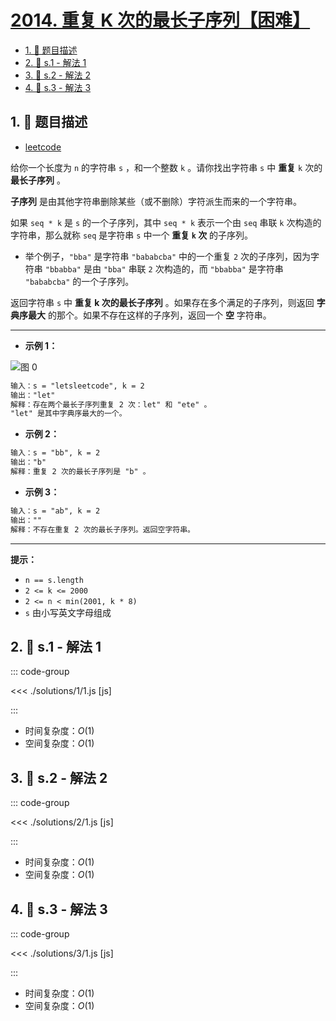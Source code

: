 # [2014. 重复 K 次的最长子序列【困难】](https://github.com/tnotesjs/TNotes.leetcode/tree/main/notes/2014.%20%E9%87%8D%E5%A4%8D%20K%20%E6%AC%A1%E7%9A%84%E6%9C%80%E9%95%BF%E5%AD%90%E5%BA%8F%E5%88%97%E3%80%90%E5%9B%B0%E9%9A%BE%E3%80%91)

<!-- region:toc -->

- [1. 📝 题目描述](#1--题目描述)
- [2. 🎯 s.1 - 解法 1](#2--s1---解法-1)
- [3. 🎯 s.2 - 解法 2](#3--s2---解法-2)
- [4. 🎯 s.3 - 解法 3](#4--s3---解法-3)

<!-- endregion:toc -->

## 1. 📝 题目描述

- [leetcode](https://leetcode.cn/problems/longest-subsequence-repeated-k-times/)

给你一个长度为 `n` 的字符串 `s` ，和一个整数 `k` 。请你找出字符串 `s` 中 **重复** `k` 次的 **最长子序列** 。

**子序列** 是由其他字符串删除某些（或不删除）字符派生而来的一个字符串。

如果 `seq * k` 是 `s` 的一个子序列，其中 `seq * k` 表示一个由 `seq` 串联 `k` 次构造的字符串，那么就称 `seq` 是字符串 `s` 中一个 **重复 `k` 次** 的子序列。

- 举个例子，`"bba"` 是字符串 `"bababcba"` 中的一个重复 `2` 次的子序列，因为字符串 `"bbabba"` 是由 `"bba"` 串联 `2` 次构造的，而 `"bbabba"` 是字符串 `"bababcba"` 的一个子序列。

返回字符串 `s` 中 **重复 k 次的最长子序列** 。如果存在多个满足的子序列，则返回 **字典序最大** 的那个。如果不存在这样的子序列，返回一个 **空** 字符串。

---

- **示例 1：**

![图 0](https://cdn.jsdelivr.net/gh/tnotesjs/imgs@main/2025-09-26-22-01-59.png)

```txt
输入：s = "letsleetcode", k = 2
输出："let"
解释：存在两个最长子序列重复 2 次：let" 和 "ete" 。
"let" 是其中字典序最大的一个。
```

- **示例 2：**

```txt
输入：s = "bb", k = 2
输出："b"
解释：重复 2 次的最长子序列是 "b" 。
```

- **示例 3：**

```txt
输入：s = "ab", k = 2
输出：""
解释：不存在重复 2 次的最长子序列。返回空字符串。
```

---

**提示：**

- `n == s.length`
- `2 <= k <= 2000`
- `2 <= n < min(2001, k * 8)`
- `s` 由小写英文字母组成

## 2. 🎯 s.1 - 解法 1

::: code-group

<<< ./solutions/1/1.js [js]

:::

- 时间复杂度：$O(1)$
- 空间复杂度：$O(1)$

## 3. 🎯 s.2 - 解法 2

::: code-group

<<< ./solutions/2/1.js [js]

:::

- 时间复杂度：$O(1)$
- 空间复杂度：$O(1)$

## 4. 🎯 s.3 - 解法 3

::: code-group

<<< ./solutions/3/1.js [js]

:::

- 时间复杂度：$O(1)$
- 空间复杂度：$O(1)$
